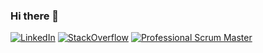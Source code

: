 ### Hi there 👋

[![LinkedIn](https://img.shields.io/badge/Linked-In-blue)](https://www.linkedin.com/in/ryanhanwu/) 
[![StackOverflow](https://img.shields.io/stackexchange/stackoverflow/r/471840?color=orange&label=StackOverFlow)](http://bit.ly/ryan-sof)
[![Professional Scrum Master](https://img.shields.io/badge/Scrum.org-PSM_I-blue)](http://bit.ly/ryan_scrum) 
 
<!--
**ryanhanwu/ryanhanwu** is a ✨ _special_ ✨ repository because its `README.md` (this file) appears on your GitHub profile.

Here are some ideas to get you started:

- 🔭 I’m currently working on ...
- 🌱 I’m currently learning ...
- 👯 I’m looking to collaborate on ...
- 🤔 I’m looking for help with ...
- 💬 Ask me about ...
- 📫 How to reach me: ...
- 😄 Pronouns: ...
- ⚡ Fun fact: ...
-->

